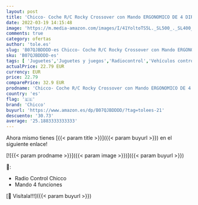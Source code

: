 ```yaml
---
layout: post
title: 'Chicco- Coche R/C Rocky Crossover con Mando ERGONOMICO DE 4 DIRECCIONES 18X12X13 CMS  Multicolor  9729000000 '
date: 2022-03-19 14:15:48
image: 'https://m.media-amazon.com/images/I/41YoltoTS5L._SL500_._SL400_.jpg'
comments: true
category: ofertas
author: 'tole.es'
slug: 'B07QJBDDDD-es Chicco- Coche R/C Rocky Crossover con Mando ERGONOMICO DE...'
sku: 'B07QJBDDDD-es'
tags: [ 'Juguetes','Juguetes y juegos','Radiocontrol','Vehículos controlados por aplicación y control remoto','chicco','chicco-', ]
actualPrice: 22.79 EUR
currency: EUR
price: 22.79
comparePrice: 32.9 EUR
prodname: 'Chicco- Coche R/C Rocky Crossover con Mando ERGONOMICO DE 4 DIRECCIONES 18X12X13 CMS  Multicolor  9729000000 '
country: 'es'
flag: '🇪🇸'
brand: 'Chicco'
buyurl: 'https://www.amazon.es/dp/B07QJBDDDD/?tag=tolees-21'
descuento: '30.73'
average: '25.1883333333333'
---
```


Ahora mismo tienes [{{< param title >}}]({{< param buyurl >}}) en el siguiente enlace!

[![{{< param prodname >}}]({{< param image >}})]({{< param buyurl >}})

🔎:

- Radio Control Chicco
- Mando 4 funciones

[🛒 Visítala!!!]({{< param buyurl >}})
